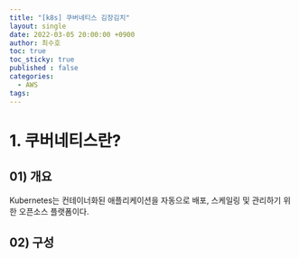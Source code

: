 ```yaml
---
title: "[k8s] 쿠버네티스 김장김치"
layout: single
date: 2022-03-05 20:00:00 +0900
author: 최수호
toc: true  
toc_sticky: true 
published : false
categories: 
  - AWS
tags:
---
```

# 1. 쿠버네티스란?
## 01) 개요
Kubernetes는 컨테이너화된 애플리케이션을 자동으로 배포, 스케일링 및 관리하기 위한 오픈소스 플랫폼이다.

## 02) 구성

<script src="https://utteranc.es/client.js"
    repo="apt-get-install/apt-get-install.github.io"
    issue-term="title"
    theme="github-light"
    crossorigin="anonymous"
    async>
</script>
